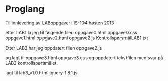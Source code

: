 Proglang
========

Til innlevering av LABoppgaver i IS-104
høsten 2013


etter LAB1 la jeg til følgende filer:
oppgave0.html
oppgave0.css
oppgave1.html
oppgave2.html
oppgave2.js
KontrollspørsmålLAB1.txt


Etter LAB2 har jeg oppdatert filen
oppgave2.js 

og lagt til 
oppgave3.html
oppgave3.css
og oppdatert tekstfilen med svar på LAB2 kontrollspørsmålet.

lagt til 
lab3_v1.0.html
jquery-1.8.1.js

